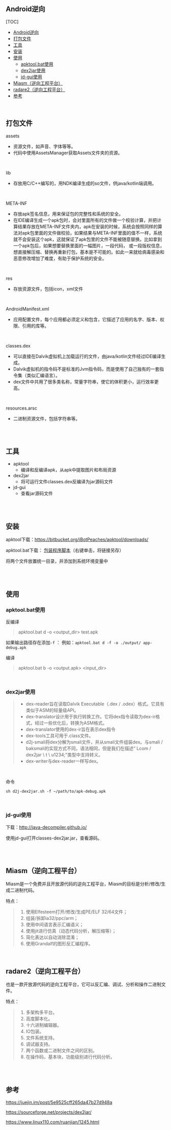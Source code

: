 ## Android逆向



[TOC]

<!-- TOC -->

- [Android逆向](#android%e9%80%86%e5%90%91)
- [打包文件](#%e6%89%93%e5%8c%85%e6%96%87%e4%bb%b6)
- [工具](#%e5%b7%a5%e5%85%b7)
- [安装](#%e5%ae%89%e8%a3%85)
- [使用](#%e4%bd%bf%e7%94%a8)
  - [apktool.bat使用](#apktoolbat%e4%bd%bf%e7%94%a8)
  - [dex2jar使用](#dex2jar%e4%bd%bf%e7%94%a8)
  - [jd-gui使用](#jd-gui%e4%bd%bf%e7%94%a8)
- [Miasm（逆向工程平台）](#miasm%e9%80%86%e5%90%91%e5%b7%a5%e7%a8%8b%e5%b9%b3%e5%8f%b0)
- [radare2（逆向工程平台）](#radare2%e9%80%86%e5%90%91%e5%b7%a5%e7%a8%8b%e5%b9%b3%e5%8f%b0)
- [参考](#%e5%8f%82%e8%80%83)

<!-- /TOC -->

<br/>

## 打包文件

assets

- 资源文件，如声音、字体等等。
- 代码中使用AssetsManager获取Assets文件夹的资源。

<br/>

lib

- 存放用C/C++编写的，用NDK编译生成的so文件，供java/kotlin端调用。

<br/>

META-INF

- 存放apk签名信息，用来保证包的完整性和系统的安全。
- 在IDE编译生成一个apk包时，会对里面所有的文件做一个校验计算，并把计算结果存放在META-INF文件夹内，apk在安装的时候，系统会按照同样的算法对apk包里面的文件做校验，如果结果与META-INF里面的值不一样，系统就不会安装这个apk，这就保证了apk包里的文件不能被随意替换。比如拿到一个apk包后，如果想要替换里面的一幅图片，一段代码， 或一段版权信息，想直接解压缩、替换再重新打包，基本是不可能的。如此一来就给病毒感染和恶意修改增加了难度，有助于保护系统的安全。

<br/>

res

- 存放资源文件，包括icon，xml文件

<br/>

AndroidManifest.xml

- 应用配置文件，每个应用都必须定义和包含，它描述了应用的名字、版本、权限、引用的库等。

<br/>

classes.dex

- 可以直接在Dalvik虚拟机上加载运行的文件，由java/kotlin文件经过IDE编译生成。
- Dalvik虚拟机的指令码不是标准的Jvm指令码，而是使用了自己独有的一套指令集（类似汇编语言）。
- dex文件中共用了很多类名称，常量字符串，使它的体积更小，运行效率更高。

<br/>

resources.arsc

- 二进制资源文件，包括字符串等。

<br/>



<br/>

## 工具

- apktool
  - 编译和反编译apk，从apk中提取图片和布局资源
- dex2jar
  - 将可运行文件classes.dex反编译为jar源码文件
- jd-gui
  - 查看jar源码文件

<br/>

<br/>

## 安装

apktool下载：https://bitbucket.org/iBotPeaches/apktool/downloads/

apktool.bat下载： [包装程序脚本](https://raw.githubusercontent.com/iBotPeaches/Apktool/master/scripts/windows/apktool.bat)（右键单击，将链接另存）

将两个文件放置统一目录，并添加到系统环境变量中

<br/>

<br/>

## 使用

### apktool.bat使用

反编译

> apktool.bat d -o <output_dir> test.apk

如果输出路径存在添加`-f`  ：  例如：`apktool.bat d -f -o ./output/ app-debug.apk`

编译

> apktool.bat b -o <output.apk> <input_dir>

<br/>

### dex2jar使用

> - dex-reader旨在读取Dalvik Executable（.dex / .odex）格式。它具有类似于ASM的轻量级API。
> - dex-translator设计用于执行转换工作。它将dex指令读取为dex-ir格式，经过一些优化后，转换为ASM格式。
> - dex-translator使用的dex-ir旨在表示dex指令
> - dex-tools工具可用于.class文件。
> - d2j-smali将dex分解为smali文件，并从smali文件组装dex。与smali / baksmali的实现方式不同，语法相同，但是我们在描述“ Lcom / dex2jar \ t \ u1234;”类型中支持转义。
> - dex-writer与dex-reader一样写dex。

<br/>

命令

`sh d2j-dex2jar.sh -f ~/path/to/apk-debug.apk`

<br/>

### jd-gui使用

下载：http://java-decompiler.github.io/

使用jd-gui打开classes-dex2jar.jar，查看源码。

<br/>



<br/>

## Miasm（逆向工程平台）

Miasm是一个免费并且开放源代码的逆向工程平台，Miasm的目标是分析/修改/生成二进制代码。

特点：

> 1. 使用Elfesteem打开/修改/生成PE/ELF 32/64文件；
> 2. 组装/拆卸ia32/ppc/arm；
> 3. 使用中间语言表示汇编语义；
> 4. 使用jit进行仿真（动态代码分析，解压缩等）；
> 5. 简化表达以自动消除混淆；
> 6. 使用Grandalf的图形反汇编程序。

<br/>

## radare2（逆向工程平台）

也是一款开放源代码的逆向工程平台，它可以反汇编、调试、分析和操作二进制文件。

特点：

> 1. 多架构多平台。
> 2. 高度脚本化。
> 3. 十六进制编辑器。
> 4. IO包装。
> 5. 文件系统支持。
> 6. 调试器支持。
> 7. 两个函数或二进制文件之间的区别。
> 8. 在操作码，基本块，功能级别进行代码分析。

<br/>



<br/>

## 参考

https://juejin.im/post/5e9525cff265da47b27d948a

https://sourceforge.net/projects/dex2jar/

https://www.linux110.com/ruanjian/1245.html

<br/>